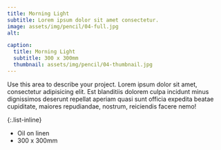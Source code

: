 ```yaml
---
title: Morning Light
subtitle: Lorem ipsum dolor sit amet consectetur.
image: assets/img/pencil/04-full.jpg
alt: 

caption:
  title: Morning Light
  subtitle: 300 x 300mm
  thumbnail: assets/img/pencil/04-thumbnail.jpg
---
```

Use this area to describe your project. Lorem ipsum dolor sit amet, consectetur adipisicing elit. Est blanditiis dolorem culpa incidunt minus dignissimos deserunt repellat aperiam quasi sunt officia expedita beatae cupiditate, maiores repudiandae, nostrum, reiciendis facere nemo!

{:.list-inline}
- Oil on linen
- 300 x 300mm


